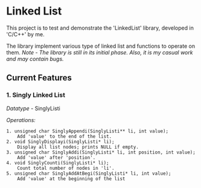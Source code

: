 # Linked List

This project is to test and demonstrate the 'LinkedList' library, developed in 'C/C++' by me.

The library implement various type of linked list and functions to operate on them.
*Note - The library is still in its initial phase. Also, it is my casual work and may contain bugs.*

## Current Features

### 1. Singly Linked List
*Datatype -* SinglyListi

*Operations:*

    1. unsigned char SinglyAppendi(SinglyListi** li, int value);
        Add 'value' to the end of the list.
    2. void SinglyDisplayi(SinglyListi* li);
        Display all list nodes; prints NULL if empty.
    3. unsigned char SinglyAddi(SinglyListi* li, int position, int value);
        Add 'value' after 'position'.
    4. void SinglyCounti(SinglyListi* li);
        Count total number of nodes in 'li'.
    5. unsigned char SinglyAddAtBegi(SinglyListi* li, int value);
        Add 'value' at the beginning of the list
